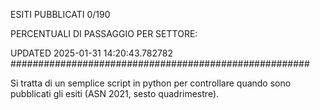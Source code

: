 ESITI PUBBLICATI 0/190 

PERCENTUALI DI PASSAGGIO PER SETTORE:

UPDATED 2025-01-31 14:20:43.782782
###################################################### 

Si tratta di un semplice script in python per controllare quando sono pubblicati gli esiti (ASN 2021, sesto quadrimestre).

